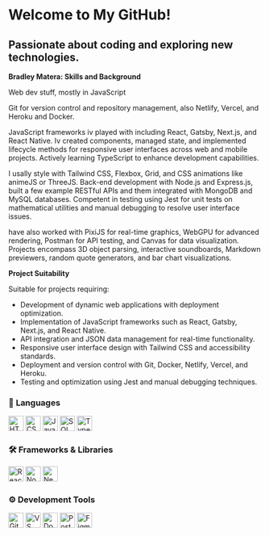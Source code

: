 # Welcome to My GitHub!

## Passionate about coding and exploring new technologies.

**Bradley Matera: Skills and Background**

Web dev stuff, mostly in JavaScript

Git for version control and repository management, also Netlify, Vercel, and Heroku and Docker.

JavaScript frameworks iv played with including React, Gatsby, Next.js, and React Native. Iv created components, managed state, and implemented lifecycle methods for responsive user interfaces across web and mobile projects. Actively learning TypeScript to enhance development capabilities.

I usally style with Tailwind CSS, Flexbox, Grid, and CSS animations like animeJS or ThreeJS. Back-end development with Node.js and Express.js, built a few example RESTful APIs and  them integrated with MongoDB and MySQL databases. Competent in testing using Jest for unit tests on mathematical utilities and manual debugging to resolve user interface issues.

have also worked with PixiJS for real-time graphics, WebGPU for advanced rendering, Postman for API testing, and Canvas for data visualization. Projects encompass 3D object parsing, interactive soundboards, Markdown previewers, random quote generators, and bar chart visualizations.

**Project Suitability**

Suitable for projects requiring:  
- Development of dynamic web applications with deployment optimization.  
- Implementation of JavaScript frameworks such as React, Gatsby, Next.js, and React Native.  
- API integration and JSON data management for real-time functionality.  
- Responsive user interface design with Tailwind CSS and accessibility standards.  
- Deployment and version control with Git, Docker, Netlify, Vercel, and Heroku.  
- Testing and optimization using Jest and manual debugging techniques.

### 🌟 **Languages**  
<p align="left">  
  <img src="https://cdn.simpleicons.org/html5/E34F26" height="30" alt="HTML5" />  
  <img src="https://cdn.simpleicons.org/css3/1572B6" height="30" alt="CSS3" />  
  <img src="https://skillicons.dev/icons?i=js" height="30" alt="JavaScript" />  
  <img src="https://cdn.simpleicons.org/mysql/316192" height="30" alt="SQL" />  
  <img src="https://skillicons.dev/icons?i=ts" height="30" alt="TypeScript" />  
</p>

### 🛠️ **Frameworks & Libraries**  
<p align="left">  
  <img src="https://skillicons.dev/icons?i=react" height="30" alt="React" />  
  <img src="https://skillicons.dev/icons?i=nodejs" height="30" alt="Node.js" />  
  <img src="https://cdn.simpleicons.org/nextdotjs/000000" height="30" alt="Next.js" />  
</p>

### ⚙️ **Development Tools**  
<p align="left">  
  <img src="https://skillicons.dev/icons?i=git" height="30" alt="Git" />  
  <img src="https://skillicons.dev/icons?i=vscode" height="30" alt="VS Code" />  
  <img src="https://cdn.simpleicons.org/docker/2496ED" height="30" alt="Docker" />  
  <img src="https://cdn.simpleicons.org/postman/FF6C37" height="30" alt="Postman" />  
  <img src="https://skillicons.dev/icons?i=figma" height="30" alt="Figma" />  
</p>
